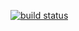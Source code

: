 [![build status](https://gitlab.arxes-tolina.de/ron.peters/annotation-validator/badges/master/build.svg)](https://gitlab.arxes-tolina.de/ron.peters/annotation-validator/commits/master)
